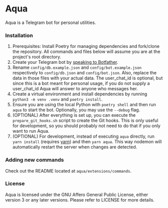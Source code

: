 # Aqua
Aqua is a Telegram bot for personal utilities.

### Installation
1. Prerequisites: Install Poetry for managing dependencies and fork/clone the repository.
All commands and files below will assume you are at the project's root directory.
2. Create your Telegram bot by [speaking to Botfather](https://t.me/botfather).
3. Rename `config/db.example.json` and `config/bot.example.json` respectively to
`config/db.json` and `config/bot.json`. Also, replace the data in those files with
your actual data. The user_chat_id is optional, but since this is a bot meant for personal
usage, if you do not supply a user_chat_id Aqua will answer to anyone who messages her.
4. Create a virtual environment and install dependencies by running `python3 -m venv .venv`
and `poetry install`.
5. Ensure you are using the local Python with `poetry shell` and then run `aqua` to start
the bot. Optionally, you may use the `--debug` flag.
6. (OPTIONAL) After everything is set up, you can execute the `prepare_git_hooks.sh` script
to create the Git hooks. This is only useful for development, so you should probably not need
to do that if you only want to run Aqua.
7. (OPTIONAL) For development, instead of executing `aqua` directly, run `yarn install`
(requires [yarn](https://yarnpkg.com/)) and then `yarn aqua`. This way nodemon will automatically
restart the server when changes are detected.

### Adding new commands
Check out the README located at `aqua/extensions/commands`.

### License
Aqua is licensed under the GNU Affero General Public License, either version 3
or any later versions. Please refer to LICENSE for more details.
